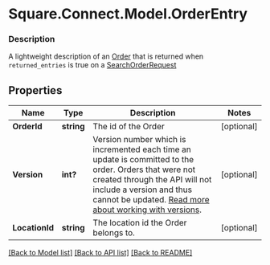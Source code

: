 # Square.Connect.Model.OrderEntry

### Description

A lightweight description of an [Order](#type-order) that is returned when `returned_entries` is true on a [SearchOrderRequest](#type-searchorderrequest)

## Properties

Name | Type | Description | Notes
------------ | ------------- | ------------- | -------------
**OrderId** | **string** | The id of the Order | [optional] 
**Version** | **int?** | Version number which is incremented each time an update is committed to the order. Orders that were not created through the API will not include a version and thus cannot be updated.  [Read more about working with versions](https://developer.squareup.com/docs/orders-api/manage-orders#update-orders). | [optional] 
**LocationId** | **string** | The location id the Order belongs to. | [optional] 



[[Back to Model list]](../README.md#documentation-for-models) [[Back to API list]](../README.md#documentation-for-api-endpoints) [[Back to README]](../README.md)

